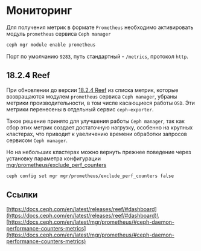 # Мониторинг

Для получения метрик в формате `Prometheus` необходимо активировать модуль `prometheus` сервиса `Ceph manager`

```bash
ceph mgr module enable prometheus
```

Порт по умолчанию `9283`, путь стандартный - `/metrics`, протокол `http`.

## 18.2.4 Reef

При обновлении до версии [18.2.4 Reef](https://docs.ceph.com/en/latest/releases/reef/#v18-2-4-reef) из списка метрик, которые возвращаются модулем `prometheus` сервиса `Ceph manager`, убраны метрики производительности, в том числе касающиеся работы `OSD`. Эти метрики перенесены в отдельный сервис `ceph-exporter`.

Такое решение принято для улучшения работы `Ceph manager`, так как сбор этих метрик создает достаточную нагрузку, особенно на крупных кластерах, что приводит к увеличению времени обработки запросов сервисом `Ceph manager`.

Но на небольших кластерах можно вернуть прежнее поведение через установку параметра конфигурации [mgr/prometheus/exclude\_perf\_counters](https://docs.ceph.com/en/latest/mgr/prometheus/#ceph-daemon-performance-counters-metrics)

```sh
ceph config set mgr mgr/prometheus/exclude_perf_counters false
```

## Ссылки

[https://docs.ceph.com/en/latest/releases/reef/#dashboard](https://docs.ceph.com/en/latest/releases/reef/#dashboard)\
[https://docs.ceph.com/en/latest/mgr/prometheus/#ceph-daemon-performance-counters-metrics](https://docs.ceph.com/en/latest/mgr/prometheus/#ceph-daemon-performance-counters-metrics)
